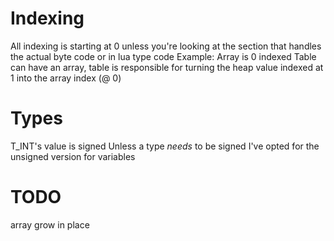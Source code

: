 # Indexing
All indexing is starting at 0 unless you're looking at the section that handles the actual byte code or in lua type code
Example: Array is 0 indexed
         Table can have an array, table is responsible for turning the heap value indexed at 1 into the array index (@ 0)

# Types
T_INT's value is signed
Unless a type *needs* to be signed I've opted for the unsigned version for variables

# TODO
array grow in place
